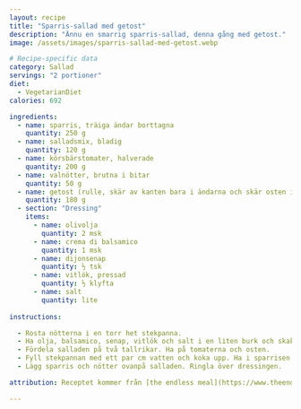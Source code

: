 ```yaml
---
layout: recipe
title: "Sparris-sallad med getost"
description: "Ännu en smarrig sparris-sallad, denna gång med getost."
image: /assets/images/sparris-sallad-med-getost.webp

# Recipe-specific data
category: Sallad
servings: "2 portioner"
diet:
  - VegetarianDiet
calories: 692

ingredients:
  - name: sparris, träiga ändar borttagna
    quantity: 250 g
  - name: salladsmix, bladig
    quantity: 120 g
  - name: körsbärstomater, halverade
    quantity: 200 g
  - name: valnötter, brutna i bitar
    quantity: 50 g
  - name: getost (rulle, skär av kanten bara i ändarna och skär osten i bitar)
    quantity: 180 g
  - section: "Dressing"
    items:
      - name: olivolja
        quantity: 2 msk
      - name: crema di balsamico
        quantity: 1 msk
      - name: dijonsenap
        quantity: ½ tsk
      - name: vitlök, pressad
        quantity: ½ klyfta
      - name: salt
        quantity: lite
        
instructions:

  - Rosta nötterna i en torr het stekpanna.
  - Ha olja, balsamico, senap, vitlök och salt i en liten burk och skaka.
  - Fördela salladen på två tallrikar. Ha på tomaterna och osten.
  - Fyll stekpannan med ett par cm vatten och koka upp. Ha i sparrisen i ett lager och sjud i 2-3 minuter tills klar. Ta upp ur pannan med tång och doppa hastigt i en skål med iskallt vatten. Låt rinna av på hushållspapper. Skär den sedan i fjärdedelar.
  - Lägg sparris och nötter ovanpå salladen. Ringla över dressingen.

attribution: Receptet kommer från [the endless meal](https://www.theendlessmeal.com/asparagus-salad-with-reduced-balsamic-vinaigrette/)

---
```

